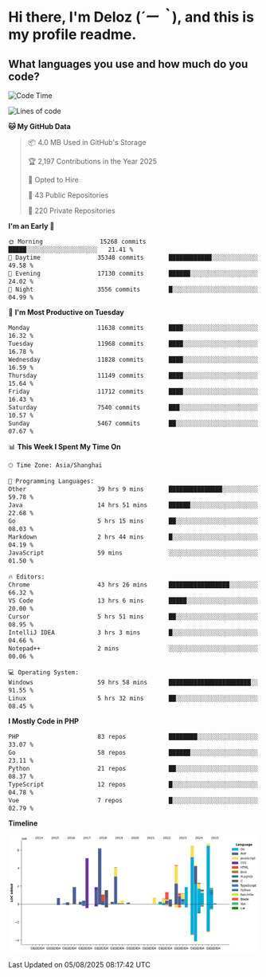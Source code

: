 # **Hi there, I'm Deloz (*´ー｀*), and this is my profile readme.**

## **What languages you use and how much do you code?**

<!--START_SECTION:waka-->
![Code Time](http://img.shields.io/badge/Code%20Time-7%2C052%20hrs%2059%20mins-blue)

![Lines of code](https://img.shields.io/badge/From%20Hello%20World%20I%27ve%20Written-59.7%20million%20lines%20of%20code-blue)

**🐱 My GitHub Data** 

> 📦 4.0 MB Used in GitHub's Storage 
 > 
> 🏆 2,197 Contributions in the Year 2025
 > 
> 💼 Opted to Hire
 > 
> 📜 43 Public Repositories 
 > 
> 🔑 220 Private Repositories 
 > 
**I'm an Early 🐤** 

```text
🌞 Morning                15268 commits       █████░░░░░░░░░░░░░░░░░░░░   21.41 % 
🌆 Daytime                35348 commits       ████████████░░░░░░░░░░░░░   49.58 % 
🌃 Evening                17130 commits       ██████░░░░░░░░░░░░░░░░░░░   24.02 % 
🌙 Night                  3556 commits        █░░░░░░░░░░░░░░░░░░░░░░░░   04.99 % 
```
📅 **I'm Most Productive on Tuesday** 

```text
Monday                   11638 commits       ████░░░░░░░░░░░░░░░░░░░░░   16.32 % 
Tuesday                  11968 commits       ████░░░░░░░░░░░░░░░░░░░░░   16.78 % 
Wednesday                11828 commits       ████░░░░░░░░░░░░░░░░░░░░░   16.59 % 
Thursday                 11149 commits       ████░░░░░░░░░░░░░░░░░░░░░   15.64 % 
Friday                   11712 commits       ████░░░░░░░░░░░░░░░░░░░░░   16.43 % 
Saturday                 7540 commits        ███░░░░░░░░░░░░░░░░░░░░░░   10.57 % 
Sunday                   5467 commits        ██░░░░░░░░░░░░░░░░░░░░░░░   07.67 % 
```


📊 **This Week I Spent My Time On** 

```text
🕑︎ Time Zone: Asia/Shanghai

💬 Programming Languages: 
Other                    39 hrs 9 mins       ███████████████░░░░░░░░░░   59.78 % 
Java                     14 hrs 51 mins      ██████░░░░░░░░░░░░░░░░░░░   22.68 % 
Go                       5 hrs 15 mins       ██░░░░░░░░░░░░░░░░░░░░░░░   08.03 % 
Markdown                 2 hrs 44 mins       █░░░░░░░░░░░░░░░░░░░░░░░░   04.19 % 
JavaScript               59 mins             ░░░░░░░░░░░░░░░░░░░░░░░░░   01.50 % 

🔥 Editors: 
Chrome                   43 hrs 26 mins      █████████████████░░░░░░░░   66.32 % 
VS Code                  13 hrs 6 mins       █████░░░░░░░░░░░░░░░░░░░░   20.00 % 
Cursor                   5 hrs 51 mins       ██░░░░░░░░░░░░░░░░░░░░░░░   08.95 % 
IntelliJ IDEA            3 hrs 3 mins        █░░░░░░░░░░░░░░░░░░░░░░░░   04.66 % 
Notepad++                2 mins              ░░░░░░░░░░░░░░░░░░░░░░░░░   00.06 % 

💻 Operating System: 
Windows                  59 hrs 58 mins      ███████████████████████░░   91.55 % 
Linux                    5 hrs 32 mins       ██░░░░░░░░░░░░░░░░░░░░░░░   08.45 % 
```

**I Mostly Code in PHP** 

```text
PHP                      83 repos            ████████░░░░░░░░░░░░░░░░░   33.07 % 
Go                       58 repos            ██████░░░░░░░░░░░░░░░░░░░   23.11 % 
Python                   21 repos            ██░░░░░░░░░░░░░░░░░░░░░░░   08.37 % 
TypeScript               12 repos            █░░░░░░░░░░░░░░░░░░░░░░░░   04.78 % 
Vue                      7 repos             █░░░░░░░░░░░░░░░░░░░░░░░░   02.79 % 
```



**Timeline**

![Lines of Code chart](https://raw.githubusercontent.com/deloz/deloz/main/assets/bar_graph.png)


 Last Updated on 05/08/2025 08:17:42 UTC
<!--END_SECTION:waka-->
